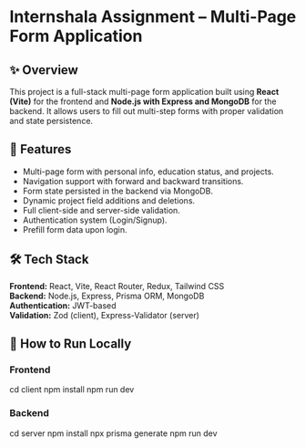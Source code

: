 # Internshala Assignment – Multi-Page Form Application

## ✨ Overview
This project is a full-stack multi-page form application built using **React (Vite)** for the frontend and **Node.js with Express and MongoDB** for the backend. It allows users to fill out multi-step forms with proper validation and state persistence.

## 📌 Features
- Multi-page form with personal info, education status, and projects.
- Navigation support with forward and backward transitions.
- Form state persisted in the backend via MongoDB.
- Dynamic project field additions and deletions.
- Full client-side and server-side validation.
- Authentication system (Login/Signup).
- Prefill form data upon login.

## 🛠 Tech Stack
**Frontend:** React, Vite, React Router, Redux, Tailwind CSS  
**Backend:** Node.js, Express, Prisma ORM, MongoDB  
**Authentication:** JWT-based  
**Validation:** Zod (client), Express-Validator (server)

## 🚀 How to Run Locally

### Frontend

cd client
npm install
npm run dev


### Backend
cd server
npm install
npx prisma generate
npm run dev
